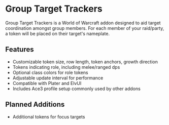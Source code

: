 # Group Target Trackers

Group Target Trackers is a World of Warcraft addon designed to aid target coordination amongst group members. For each member of your raid/party, a token will be placed on their target's nameplate. 

## Features

 - Customizable token size, row length, token anchors, growth direction
 - Tokens indicating role, including melee/ranged dps
 - Optional class colors for role tokens
 - Adjustable update interval for performance
 - Compatible with Plater and ElvUI
 - Includes Ace3 profile setup commonly used by other addons

## Planned Additions

 - Additional tokens for focus targets
